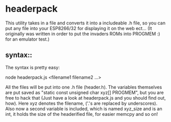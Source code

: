 # headerpack

This utility takes in a file and converts it into a includeable .h file, so you can put any file into your ESP8266/32 for displaying it on the web ect... (It originally was written in order to put the invaders ROMs into PROGMEM :) for an emulator test.)

## syntax::
The syntax is pretty easy:

node headerpack.js <filename1 filename2 ...>

All the files will be put into one .h file (header.h). The variables themselves are put saved as "static const unsigned char xyz[] PROGMEM", but you are free to hack that (Just have a look at headerpack.js and you should find out, how). Here xyz denotes the filename, ('.'s are replaced by underscores). Also now a second variable is included, which is named xyz_size and is an int, it holds the size of the headerified file, for easier memcpy and so on!
